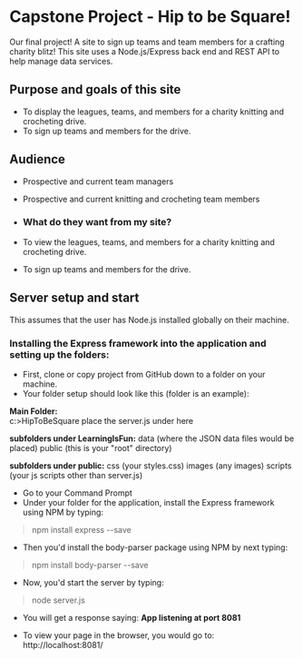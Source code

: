# Capstone Project - Hip to be Square!
Our final project! A site to sign up teams and team members for a crafting charity blitz!  This site uses a Node.js/Express back end and REST API to help manage data services.

## Purpose and goals of this site
- To display the leagues, teams, and members for a charity knitting and crocheting drive.
- To sign up teams and members for the drive.

## Audience
- Prospective and current team managers
- Prospective and current knitting and crocheting team members  

- ### What do they want from my site?
- To view the leagues, teams, and members for a charity knitting and crocheting drive.
- To sign up teams and members for the drive.

## Server setup and start
This assumes that the user has Node.js installed globally on their machine.

### Installing the Express framework into the application and setting up the folders:

- First, clone or copy project from GitHub down to a folder on your machine.  
- Your folder setup should look like this (folder is an example):

**Main Folder:**  
c:>HipToBeSquare
place the server.js under here

**subfolders under LearningIsFun:**
data (where the JSON data files would be placed)
public (this is your "root" directory)

**subfolders under public:**
css (your styles.css)
images (any images)
scripts (your js scripts other than server.js)

- Go to your Command Prompt
- Under your folder for the application, install the Express framework using NPM by typing:
> npm install express --save <enter>

- Then you'd install the body-parser package using NPM by next typing:
> npm install body-parser --save <enter>

- Now, you'd start the server by typing:
> node server.js <enter>

- You will get a response saying:
**App listening at port 8081**

- To view your page in the browser, you would go to:
http://localhost:8081/



